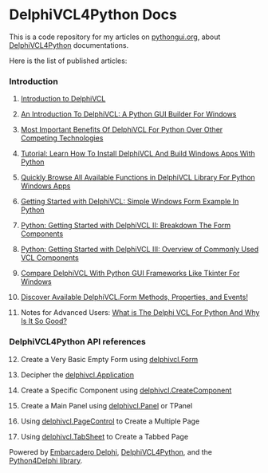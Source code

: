 # DelphiVCL4Python Docs
This is a code repository for my articles on [pythongui.org](https://pythongui.org/), about [DelphiVCL4Python](https://github.com/Embarcadero/DelphiVCL4Python) documentations. 

Here is the list of published articles: 
<h3>Introduction</h3>

1. [Introduction to DelphiVCL](https://pythongui.org/introduction-to-delphivcl/)

2. [An Introduction To DelphiVCL: A Python GUI Builder For Windows](https://pythongui.org/an-introduction-to-delphivcl-a-python-gui-builder-for-windows/)

3. [Most Important Benefits Of DelphiVCL For Python Over Other Competing Technologies](https://pythongui.org/most-important-benefits-of-delphivcl-for-python-over-other-competing-technologies/)

4. [Tutorial: Learn How To Install DelphiVCL And Build Windows Apps With Python](https://pythongui.org/tutorial-learn-how-to-install-delphivcl-and-build-windows-apps-with-python/)

5. [Quickly Browse All Available Functions in DelphiVCL Library For Python Windows Apps](https://pythongui.org/quickly-browse-all-available-functions-in-delphivcl-library-for-python-windows-apps/)

6. [Getting Started with DelphiVCL: Simple Windows Form Example In Python](https://pythongui.org/getting-started-with-delphivcl-simple-windows-form-example-in-python/)

7. [Python: Getting Started with DelphiVCL II: Breakdown The Form Components](https://pythongui.org/python-getting-started-with-delphivcl-ii-breakdown-the-form-components/)

8. [Python: Getting Started with DelphiVCL III: Overview of Commonly Used VCL Components](https://pythongui.org/python-getting-started-with-delphivcl-iii-overview-of-commonly-used-vcl-components/)

9. [Compare DelphiVCL With Python GUI Frameworks Like Tkinter For Windows](https://pythongui.org/compare-delphivcl-with-python-gui-frameworks-like-tkinter-for-windows/)

10. [Discover Available DelphiVCL.Form Methods, Properties, and Events!](https://pythongui.org/discover-available-delphivcl-form-methods-properties-and-events/)

11. Notes for Advanced Users: [What is The Delphi VCL For Python And Why Is It So Good?](https://pythongui.org/what-is-the-delphi-vcl-for-python-and-why-is-it-so-good/)

<h3>DelphiVCL4Python API references</h3>

12. Create a Very Basic Empty Form using [delphivcl.Form](https://pythongui.org/create-a-very-basic-empty-form-using-delphivcl-form/)

13. Decipher the [delphivcl.Application](https://pythongui.org/decipher-the-delphivcl-application/)

14. Create a Specific Component using [delphivcl.CreateComponent](https://pythongui.org/create-a-specific-component-using-delphivcl-createcomponent/)

15. Create a Main Panel using [delphivcl.Panel](https://pythongui.org/create-a-main-panel-using-delphivcl-panel-or-tpanel/) or TPanel

16. Using [delphivcl.PageControl](https://pythongui.org/using-delphivcl-pagecontrol-to-create-a-multiple-page/) to Create a Multiple Page

17. Using [delphivcl.TabSheet](https://pythongui.org/using-delphivcl-tabsheet-to-create-a-tabbed-page/) to Create a Tabbed Page

Powered by [Embarcadero Delphi](https://www.embarcadero.com/products/delphi), [DelphiVCL4Python](https://github.com/Embarcadero/DelphiVCL4Python), and the [Python4Delphi library](https://github.com/pyscripter/python4delphi).
